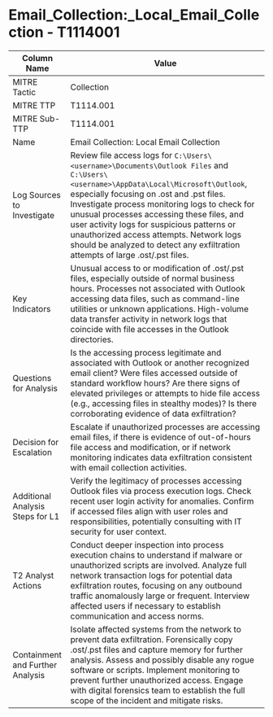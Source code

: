 # Email_Collection:_Local_Email_Collection - T1114001

| Column Name | Value |
|-------------|-------|
| MITRE Tactic | Collection |
| MITRE TTP | T1114.001 |
| MITRE Sub-TTP | T1114.001 |
| Name | Email Collection: Local Email Collection |
| Log Sources to Investigate | Review file access logs for `C:\Users\<username>\Documents\Outlook Files` and `C:\Users\<username>\AppData\Local\Microsoft\Outlook`, especially focusing on .ost and .pst files. Investigate process monitoring logs to check for unusual processes accessing these files, and user activity logs for suspicious patterns or unauthorized access attempts. Network logs should be analyzed to detect any exfiltration attempts of large .ost/.pst files. |
| Key Indicators | Unusual access to or modification of .ost/.pst files, especially outside of normal business hours. Processes not associated with Outlook accessing data files, such as command-line utilities or unknown applications. High-volume data transfer activity in network logs that coincide with file accesses in the Outlook directories. |
| Questions for Analysis | Is the accessing process legitimate and associated with Outlook or another recognized email client? Were files accessed outside of standard workflow hours? Are there signs of elevated privileges or attempts to hide file access (e.g., accessing files in stealthy modes)? Is there corroborating evidence of data exfiltration? |
| Decision for Escalation | Escalate if unauthorized processes are accessing email files, if there is evidence of out-of-hours file access and modification, or if network monitoring indicates data exfiltration consistent with email collection activities. |
| Additional Analysis Steps for L1 | Verify the legitimacy of processes accessing Outlook files via process execution logs. Check recent user login activity for anomalies. Confirm if accessed files align with user roles and responsibilities, potentially consulting with IT security for user context. |
| T2 Analyst Actions | Conduct deeper inspection into process execution chains to understand if malware or unauthorized scripts are involved. Analyze full network transaction logs for potential data exfiltration routes, focusing on any outbound traffic anomalously large or frequent. Interview affected users if necessary to establish communication and access norms. |
| Containment and Further Analysis | Isolate affected systems from the network to prevent data exfiltration. Forensically copy .ost/.pst files and capture memory for further analysis. Assess and possibly disable any rogue software or scripts. Implement monitoring to prevent further unauthorized access. Engage with digital forensics team to establish the full scope of the incident and mitigate risks. |
